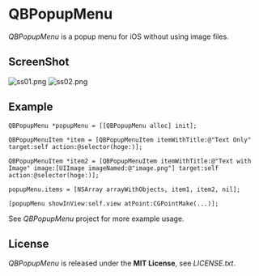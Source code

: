 # QBPopupMenu
*QBPopupMenu* is a popup menu for iOS without using image files.


## ScreenShot
![ss01.png](http://adotout.sakura.ne.jp/github/QBPopupMenu/ss01.png)
![ss02.png](http://adotout.sakura.ne.jp/github/QBPopupMenu/ss02.png)


## Example
    QBPopupMenu *popupMenu = [[QBPopupMenu alloc] init];
    
    QBPopupMenuItem *item = [QBPopupMenuItem itemWithTitle:@"Text Only" target:self action:@selector(hoge:)];
    
    QBPopupMenuItem *item2 = [QBPopupMenuItem itemWithTitle:@"Text with Image" image:[UIImage imageNamed:@"image.png"] target:self action:@selector(hoge:)];
    
    popupMenu.items = [NSArray arrayWithObjects, item1, item2, nil];
	
	[popupMenu showInView:self.view atPoint:CGPointMake(...)];

See *QBPopupMenu* project for more example usage.


## License
*QBPopupMenu* is released under the **MIT License**, see *LICENSE.txt*.